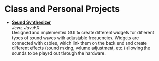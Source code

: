 # Class and Personal Projects

* **[Sound Synthesizer](projects/synthesizer)**\
_Java, JavaFX_\
Designed and implemented GUI to create different widgets for different types of sound waves with adjustable frequencies. Widgets are connected with cables, which link them on the back end and create different effects (sound mixing, volume adjustment, etc.) allowing the sounds to be played out through the hardware. 
